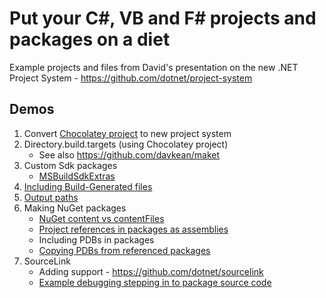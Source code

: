 # Put your C#, VB and F# projects and packages on a diet

Example projects and files from David's presentation on the new .NET Project System - https://github.com/dotnet/project-system 


## Demos

1. Convert [Chocolatey project](https://github.com/chocolatey/choco) to new project system
3. Directory.build.targets (using Chocolatey project)
   - See also https://github.com/davkean/maket
4. Custom Sdk packages 
   - [MSBuildSdkExtras](https://github.com/onovotny/MSBuildSdkExtras)
5. [Including Build-Generated files](2%20-%20Including-BuildGenerated-Files)
6. [Output paths](3%20-%20OutputPath-Tfm)
7. Making NuGet packages
   - [NuGet content vs contentFiles](4%20-%20NuGet-ContentFiles)
   - [Project references in packages as assemblies](5%20-%20Project-References-In-Packages-As-Assemblies)
   - Including PDBs in packages
   - [Copying PDBs from referenced packages](6%20-%20PDBs-From-Referenced-Packages)
8. SourceLink
   - Adding support - https://github.com/dotnet/sourcelink
   - [Example debugging stepping in to package source code](7%20-%20SourceLink-Consuming)

